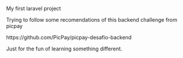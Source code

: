 My first laravel project

Trying to follow some recomendations of this backend challenge from picpay

<link>https://github.com/PicPay/picpay-desafio-backend</link>

Just for the fun of learning something different.
